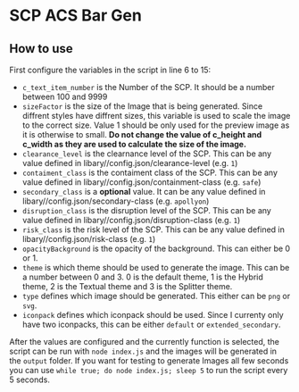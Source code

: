 # SCP ACS Bar Gen

## How to use
First configure the variables in the script in line 6 to 15:
- `c_text_item_number` is the Number of the SCP. It should be a number between 100 and 9999
- `sizeFactor` is the size of the Image that is being generated. Since diffrent styles have diffrent sizes, this variable is used to scale the image to the correct size. Value 1 should be only used for the preview image as it is otherwise to small. **Do not change the value of c_height and c_width as they are used to calculate the size of the image.**
- `clearance_level` is the clearnance level of the SCP. This can be any value defined in libary/<SelectedStyle>/config.json/clearance-level (e.g. `1`)
- `contaiment_class` is the contaiment class of the SCP. This can be any value defined in libary/<SelectedStyle>/config.json/containment-class (e.g. `safe`)
- `secondary_class` is a **optional** value. It can be any value defined in libary/<SelectedStyle>/config.json/secondary-class (e.g. `apollyon`)
- `disruption_class` is the disruption level of the SCP. This can be any value defined in libary/<SelectedStyle>/config.json/disruption-class (e.g. `1`)
- `risk_class` is the risk level of the SCP. This can be any value defined in libary/<SelectedStyle>/config.json/risk-class (e.g. `1`)
- `opacityBackground` is the opacity of the background. This can either be 0 or 1.
- `theme` is which theme should be used to generate the image. This can be a number between 0 and 3. 0 is the default theme, 1 is the Hybrid theme, 2 is the Textual theme and 3 is the Splitter theme.
- `type` defines which image should be generated. This either can be `png` or `svg`.
- `iconpack` defines which iconpack should be used. Since I currenty only have two iconpacks, this can be either `default` or `extended_secondary`.

After the values are configured and the currently function is selected, the script can be run with `node index.js` and the images will be generated in the `output` folder.
If you want for testing to generate Images all few seconds you can use `while true; do node index.js; sleep 5` to run the script every 5 seconds.